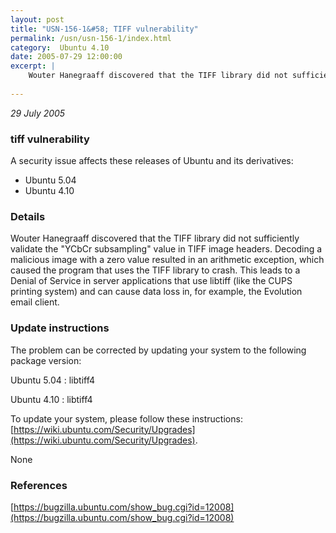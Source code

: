 ```yaml
---
layout: post
title: "USN-156-1&#58; TIFF vulnerability"
permalink: /usn/usn-156-1/index.html
category:  Ubuntu 4.10
date: 2005-07-29 12:00:00
excerpt: |
    Wouter Hanegraaff discovered that the TIFF library did not sufficiently validate the &quot;YCbCr subsampling&quot; value in TIFF image headers. Decoding a malicious image with a zero value resulted in an arithmetic exception, which caused the program that uses the TIFF library to crash. This leads to a Denial of Service in server applications that use libtiff (like the CUPS printing system) and can cause data loss in, for example, the Evolution email client.
    
--- 
```

 
 

*29 July 2005*

### tiff vulnerability

A security issue affects these releases of Ubuntu and its derivatives:

* Ubuntu 5.04
* Ubuntu 4.10

### Details

Wouter Hanegraaff discovered that the TIFF library did not sufficiently validate the &quot;YCbCr subsampling&quot; value in TIFF image headers. Decoding a malicious image with a zero value resulted in an arithmetic exception, which caused the program that uses the TIFF library to crash. This leads to a Denial of Service in server applications that use libtiff (like the CUPS printing system) and can cause data loss in, for example, the Evolution email client.

### Update instructions

The problem can be corrected by updating your system to the following package version:

Ubuntu 5.04
 : libtiff4 

Ubuntu 4.10
 : libtiff4 

To update your system, please follow these instructions: [https://wiki.ubuntu.com/Security/Upgrades](https://wiki.ubuntu.com/Security/Upgrades).

None

### References

 
 [https://bugzilla.ubuntu.com/show_bug.cgi?id=12008](https://bugzilla.ubuntu.com/show_bug.cgi?id=12008)
 

